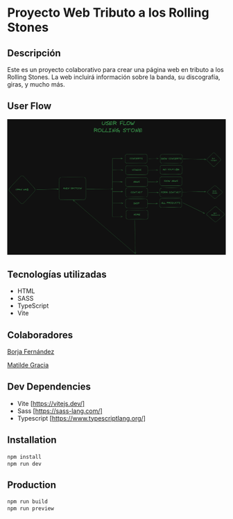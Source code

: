 # Proyecto Web Tributo a los Rolling Stones

## Descripción

Este es un proyecto colaborativo para crear una página web en tributo a los Rolling Stones. La web incluirá información sobre la banda, su discografía, giras, y mucho más.

## User Flow

<img src="./src/assets/img/USER-FLOW.png">

## Tecnologías utilizadas

- HTML
- SASS
- TypeScript
- Vite


## Colaboradores 

[Borja Fernández](https://github.com/BarmanDev)

[Matilde Gracia](https://github.com/MatiGarciaS)



## Dev Dependencies
- Vite [https://vitejs.dev/]
- Sass [https://sass-lang.com/]
- Typescript [https://www.typescriptlang.org/]

## Installation
```
npm install
npm run dev
```

## Production
```
npm run build
npm run preview
```